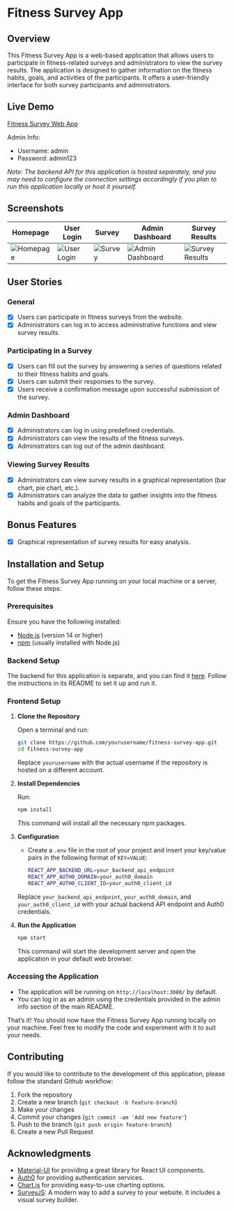 # Fitness Survey App
## Overview

This Fitness Survey App is a web-based application that allows users to participate in fitness-related surveys and administrators to view the survey results. The application is designed to gather information on the fitness habits, goals, and activities of the participants. It offers a user-friendly interface for both survey participants and administrators.


## Live Demo

[Fitness Survey Web App](https://surveyfitness.onrender.com/)

Admin Info:
- Username: admin
- Password: admin123

*Note: The backend API for this application is hosted separately, and you may need to configure the connection settings accordingly if you plan to run this application locally or host it yourself.*

## Screenshots

| Homepage         | User Login       | Survey           | Admin Dashboard  | Survey Results   |
| ---------------- | ---------------- | ---------------- | ---------------- | ---------------- |
| ![Homepage](https://github.com/VigneshPerumal2/Survey-App/assets/34863107/f2a21131-a788-4b5a-8c5a-b1107b058811) | ![User Login](https://github.com/VigneshPerumal2/Survey-App/assets/34863107/40f417f5-52f7-4eae-b1dc-63bc174f82eb) | ![Survey](https://github.com/VigneshPerumal2/Survey-App/assets/34863107/6de4f487-a12d-4120-8575-60e2799ee922) | ![Admin Dashboard](https://github.com/VigneshPerumal2/Survey-App/assets/34863107/bd2be125-7265-4787-9453-c6ff203bff29) | ![Survey Results](https://github.com/VigneshPerumal2/Survey-App/assets/34863107/eefca181-8508-4aee-a44b-82a45e26971e) |


## User Stories

### General

- [x] Users can participate in fitness surveys from the website.
- [x] Administrators can log in to access administrative functions and view survey results.

### Participating in a Survey

- [x] Users can fill out the survey by answering a series of questions related to their fitness habits and goals.
- [x] Users can submit their responses to the survey.
- [x] Users receive a confirmation message upon successful submission of the survey.

### Admin Dashboard

- [x] Administrators can log in using predefined credentials.
- [x] Administrators can view the results of the fitness surveys.
- [x] Administrators can log out of the admin dashboard.

### Viewing Survey Results

- [x] Administrators can view survey results in a graphical representation (bar chart, pie chart, etc.).
- [x] Administrators can analyze the data to gather insights into the fitness habits and goals of the participants.

## Bonus Features
- [x] Graphical representation of survey results for easy analysis.

## Installation and Setup

To get the Fitness Survey App running on your local machine or a server, follow these steps:

### Prerequisites

Ensure you have the following installed:

- [Node.js](https://nodejs.org/en/download/) (version 14 or higher)
- [npm](https://www.npmjs.com/get-npm) (usually installed with Node.js)

### Backend Setup

The backend for this application is separate, and you can find it [here](https://github.com/yourusername/fitness-survey-backend). Follow the instructions in its README to set it up and run it.

### Frontend Setup

1. **Clone the Repository**

   Open a terminal and run:

   ```bash
   git clone https://github.com/yourusername/fitness-survey-app.git
   cd fitness-survey-app
   ```

   Replace `yourusername` with the actual username if the repository is hosted on a different account.

2. **Install Dependencies**

   Run:

   ```bash
   npm install
   ```

   This command will install all the necessary npm packages.

3. **Configuration**

   - Create a `.env` file in the root of your project and insert your key/value pairs in the following format of `KEY=VALUE`:
     ```bash
     REACT_APP_BACKEND_URL=your_backend_api_endpoint
     REACT_APP_AUTH0_DOMAIN=your_auth0_domain
     REACT_APP_AUTH0_CLIENT_ID=your_auth0_client_id
     ```

   Replace `your_backend_api_endpoint`, `your_auth0_domain`, and `your_auth0_client_id` with your actual backend API endpoint and Auth0 credentials.

4. **Run the Application**

   ```bash
   npm start
   ```

   This command will start the development server and open the application in your default web browser.

### Accessing the Application

- The application will be running on `http://localhost:3000/` by default.
- You can log in as an admin using the credentials provided in the admin info section of the main README.

That’s it! You should now have the Fitness Survey App running locally on your machine. Feel free to modify the code and experiment with it to suit your needs.

## Contributing

If you would like to contribute to the development of this application, please follow the standard Github workflow:

1. Fork the repository
2. Create a new branch (`git checkout -b feature-branch`)
3. Make your changes
4. Commit your changes (`git commit -am 'Add new feature'`)
5. Push to the branch (`git push origin feature-branch`)
6. Create a new Pull Request


## Acknowledgments

- [Material-UI](https://mui.com/) for providing a great library for React UI components.
- [Auth0](https://auth0.com/) for providing authentication services.
- [Chart.js](https://www.chartjs.org/) for providing easy-to-use charting options.
- [SurveyJS](https://surveyjs.io/): A modern way to add a survey to your website. It includes a visual survey builder.

